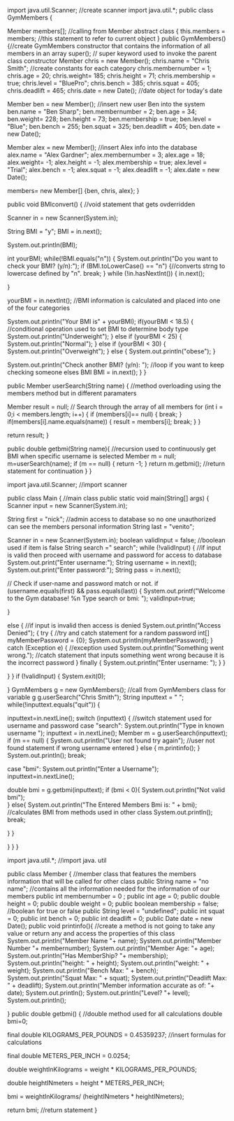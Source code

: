 
import java.util.Scanner; //create scanner
import java.util.*;
public class GymMembers { 


Member members[]; //calling from Member abstract class
{
this.members = members; //this statement to refer to current object 
}
public GymMembers() {//create GymMembers constructor that contains the information of all members in an array
super(); // super keyword used to invoke the parent class constructor
Member chris = new Member();
chris.name = "Chris Smith"; //create constants for each category
chris.membernumber = 1;
chris.age = 20;
chris.weight= 185;
chris.height = 71;
chris.membership = true;
chris.level = "BluePro";
chris.bench = 385;
chris.squat = 405;
chris.deadlift = 465;
chris.date = new Date(); //date object for today's date

Member ben = new Member(); //insert new user Ben into the system
ben.name = "Ben Sharp";
ben.membernumber = 2;
ben.age = 34;
ben.weight= 228;
ben.height = 73;
ben.membership = true;
ben.level = "Blue";
ben.bench = 255;
ben.squat = 325;
ben.deadlift = 405;
ben.date = new Date(); 

Member alex = new Member(); //insert Alex info into the database
alex.name = "Alex Gardner";
alex.membernumber = 3;
alex.age = 18;
alex.weight= -1;
alex.height = -1;
alex.membership = true;
alex.level = "Trial";
alex.bench = -1;
alex.squat = -1;
alex.deadlift = -1;
alex.date = new Date();

members= new Member[] {ben, chris, alex}; }

public void BMIconvert() { //void statement that gets ovderridden

Scanner in = new Scanner(System.in);

String BMI = "y";
BMI = in.next();

System.out.println(BMI);

int yourBMI;
while(!BMI.equals("n")) {
System.out.println("Do you want to check your BMI? (y/n):"); 
if (BMI.toLowerCase() == "n") {//converts strng to lowercase defined by "n".
break;
}
while (!in.hasNextInt()) {
in.next();

}

yourBMI = in.nextInt(); //BMI information is calculated and placed into one of the four categories

System.out.println("Your BMI is" + yourBMI);
if(yourBMI < 18.5) { //conditional operation used to set BMI to determine body type
System.out.println("Underweight");
}   else if (yourBMI < 25) {
System.out.println("Normal");
}   else if (yourBMI < 30) {
System.out.println("Overweight");
} else {
System.out.println("obese");
}

System.out.println("Check another BMI? (y/n): "); //loop if you want to keep checking someone elses BMI
BMI = in.next();
}
}

public Member userSearch(String name) { //method overloading using the members method but in different paramaters

Member result = null;
// Search through the array of all members
for (int i = 0;i < members.length; i++) {
if (members[i]== null) {
break;
}
if(members[i].name.equals(name)) {
result = members[i];
break;
}
}

return result;
}

public double getbmi(String name){ //recursion used to continuously get BMI when specific username is selected
Member m = null;
m=userSearch(name);
if (m == null) {
return -1;
}
return m.getbmi(); //return statement for continuation
}
}






import java.util.Scanner; //import scanner

public class Main { //main class
public static void main(String[] args) {
Scanner input = new Scanner(System.in);

String first = "nick"; //admin access to database so no one unauthorized can see the members personal information
String last = "venito";

Scanner in = new Scanner(System.in);
boolean validInput = false; //boolean used if item is false
String search =" search";
while (!validInput) { //if input is valid then proceed with username and password for access to database
System.out.print("Enter username:");
String username = in.next();
System.out.print("Enter password:");
String pass = in.next();

// Check if user-name and password match or not.
if (username.equals(first) && pass.equals(last))
{
System.out.printf("Welcome to the Gym database!   %n   Type search or bmi: ");
validInput=true;

}

else { //if input is invalid then access is denied
System.out.println("Access Denied");
{
	 try { //try and catch statement for a random password 
	      int[] myMemberPassword = {0};
	      System.out.println(myMemberPassword);
	    } catch (Exception e) { //exception used
	      System.out.println("Something went wrong."); //catch statement that inputs something went wrong because it is the incorrect password
	    } finally {
	        System.out.println("Enter username: ");
	    }
}

}
}
if (!validInput) {
System.exit(0);

}
GymMembers g = new GymMembers(); //call from GymMembers class  for variable g
g.userSearch("Chris Smith");
String inputtext = " ";
while(!inputtext.equals("quit")) {

inputtext=in.nextLine();
switch (inputtext) { //switch statement used for username and password
case "search":
System.out.println("Type in known username ");
inputtext = in.nextLine();
Member m = g.userSearch(inputtext);
if (m == null) {
System.out.println("User not found try again"); //user not found statement if wrong username entered
}
else {
m.printinfo();
}
System.out.println();
break;

case "bmi":
System.out.println("Enter a Username");
inputtext=in.nextLine();

double bmi = g.getbmi(inputtext);
if (bmi < 0){
System.out.println("Not valid bmi");    
}
else{
System.out.println("The Entered Members Bmi is: " + bmi); //calculates BMI from methods used in other class
System.out.println();
break;

}
}



}
}
}



import java.util.*; //import java. util

public class Member { //member class that features the members information that will be called for other class 
public String name = "no name"; //contains all the information needed for the information of our members 
public int membernumber = 0 ;
public int age = 0;
public double height = 0;
public double weight = 0;
public boolean membership = false; //boolean for true or false
public String level = "undefined";
public int squat = 0;
public int bench = 0;
public int deadlift = 0;
public Date date = new Date();
public void printinfo(){ //create a method is not going to take any value or return any and access the properties of this class
System.out.println("Member Name "+ name);
System.out.println("Member Number "+ membernumber);
System.out.println("Member Age: "+ age);
System.out.println("Has MemberShip? "+ membership);
System.out.println("height: " + height);
System.out.println("weight: " + weight);
System.out.println("Bench Max: " + bench);
System.out.println("Squat Max: " + squat);
System.out.println("Deadlift Max: " + deadlift);
System.out.println("Member information accurate as of: "+ date);
System.out.println();
System.out.println("Level? "+ level);
System.out.println();

}
public double getbmi() { //double method used for all calculations
double bmi=0;

final double KILOGRAMS_PER_POUNDS = 0.45359237; //insert formulas for calculations

final double METERS_PER_INCH = 0.0254;

double weightInKilograms = weight * KILOGRAMS_PER_POUNDS;

double heightINmeters = height * METERS_PER_INCH;

bmi = weightInKilograms/ (heightINmeters * heightINmeters);

return bmi; //return statement
}
